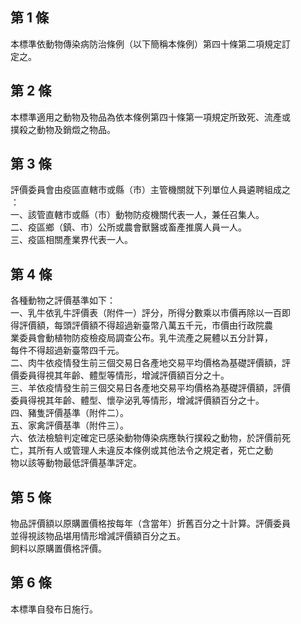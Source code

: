 第 1 條
-------
本標準依動物傳染病防治條例（以下簡稱本條例）第四十條第二項規定訂  
定之。

第 2 條
-------
本標準適用之動物及物品為依本條例第四十條第一項規定所致死、流產或  
撲殺之動物及銷燬之物品。

第 3 條
-------
評價委員會由疫區直轄市或縣（市）主管機關就下列單位人員遴聘組成之  
：  
一、該管直轄市或縣（市）動物防疫機關代表一人，兼任召集人。  
二、疫區鄉（鎮、市）公所或農會獸醫或畜產推廣人員一人。  
三、疫區相關產業界代表一人。

第 4 條
-------
各種動物之評價基準如下：  
一、乳牛依乳牛評價表（附件一）評分，所得分數乘以市價再除以一百即  
    得評價額，每頭評價額不得超過新臺幣八萬五千元，市價由行政院農  
    業委員會動植物防疫檢疫局調查公布。乳牛流產之屍體以五分計算，  
    每件不得超過新臺幣四千元。  
二、肉牛依疫情發生前三個交易日各產地交易平均價格為基礎評價額，評  
    價委員得視其年齡、體型等情形，增減評價額百分之十。  
三、羊依疫情發生前三個交易日各產地交易平均價格為基礎評價額，評價  
    委員得視其年齡、體型、懷孕泌乳等情形，增減評價額百分之十。  
四、豬隻評價基準（附件二）。  
五、家禽評價基準（附件三）。  
六、依法檢驗判定確定已感染動物傳染病應執行撲殺之動物，於評價前死  
    亡，其所有人或管理人未違反本條例或其他法令之規定者，死亡之動  
    物以該等動物最低評價基準評定。

第 5 條
-------
物品評價額以原購置價格按每年（含當年）折舊百分之十計算。評價委員  
並得視該物品堪用情形增減評價額百分之五。  
飼料以原購置價格評價。

第 6 條
-------
本標準自發布日施行。

